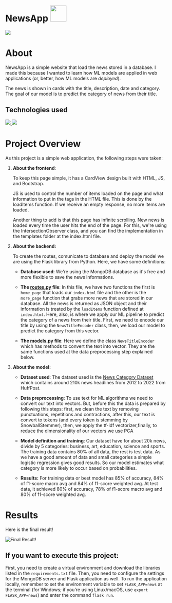 # NewsApp <img src="https://raw.githubusercontent.com/FortAwesome/Font-Awesome/6.x/svgs/regular/newspaper.svg" width="50" height="50">

<p align="left">
    <img src="https://img.shields.io/static/v1?label=Project Status&message=in progress&color=yellow"/>
   
</p>

# About
NewsApp is a simple website that load the news  stored in a database. I made this because I wanted to learn how ML models are applied in web applications (or, better, how ML models are *deployed*). 

The news is shown in cards with the title, description, date and category. The goal of our model is to predict the category of news from their title. 
 

## Technologies used
<p align="left">
<a href="">
<img src="https://img.shields.io/static/v1?label=Languages&message=Python and JavaScript&color=blue"/>
</a> 
<a>
<img src="https://img.shields.io/static/v1?label=Database&message=MongoDB&color=blue&logo="/>
</a>
</p>

# Project Overview

As this project is a simple web application, the following steps were taken:
<ol>
<li><strong>About the frontend</strong>:</li>

To keep this page simple, it has a CardView design built with HTML, JS, and Bootstrap.

JS is used to control the number of items loaded on the page and what information to put in the tags in the HTML file. This is done by the loadItems function. If we receive an empty response, no more items are loaded.

Another thing to add is that this page has infinite scrolling. New news is loaded every time the user hits the end of the page. For this, we're using the IntersectionObserver class, and you can find the implementation in the templates folder at the index.html file.
    
 <li><strong>About the backend:</strong></li>

To create the routes, comunicate to database and deploy the model we are using the Flask library from Python. Here, we have some definitions:
    
* **Database used**: We're using the MongoDB database as it's free and more flexible to save the news informations.
 
* **The [routes.py](https://github.com/TalissaMoura/projects_ds/blob/otherproject/newsApp/news/routes.py) file**: In this file, we have two functions the first is `home_page` that loads our `index.html` file and the other is the `more_page` function that grabs more news that are stored in our database. All the news is returned as JSON object and their information is treated by the `loadItems` function defined at `index.html`. Here, also, is where we apply our ML pipeline to predict the category of a news from their title. First, we need to encode our title by using the `NewsTitleEncoder` class, then, we load our model to predict the category from this vector.
    
* **The [models.py](https://github.com/TalissaMoura/projects_ds/blob/otherproject/newsApp/news/models.py) file**: Here we define the class `NewsTitleEncoder` which has methods to convert the text into vector. They are the same functions used at the data preprocessing step explained below. 

    
<li><strong>About the model:</strong></li>

* **Dataset used**: The dataset used is the <a href="https://www.kaggle.com/datasets/rmisra/news-category-dataset">News Category Dataset</a> which contains around 210k news headlines from 2012 to 2022 from HuffPost.

* **Data preprocessing**: To use text for ML algorithms we need to convert our text into vectors. But, before this the data is prepared by following this steps: first, we clean the text by removing punctuations, repetitions and contractions, after this, our text is convert to tokens (and every token is stemming by SnowballStemmer), then, we apply the tf-idf vectorizer,finally, to reduce the dimensionality of our vectors we use PCA

* **Model definition and training**: Our dataset have for about 20k news, divide by 5 categories: business, art, education, science and sports. The training data contains 80% of all data, the rest is test data. As we have a good amount of data and small categories a simple logistic regression gives good results. So our model estimates what category is more likely to occur based on probabilities. 

* **Results:**  For training data or best model has 85% of accuracy, 84% of f1-score macro avg and 84% of f1-score weighted avg. At test data, it achieved 80% of accuracy, 78% of f1-score macro avg and 80% of f1-score weighted avg. 
</li>

</ul>


    
    
   
</ol>



# Results

Here is the final result!

![Final Result!](https://i.imgur.com/KzUh8AQ.gif)

## If you want to execute this project:
First, you need to create a virtual environment and download the libraries listed in the `requirements.txt` file. Then, you need to configure the settings for the MongoDB server and Flask application as well. To run the application locally, remember to set the environment variable to set `FLASK_APP=news` at the terminal (for Windows; if you're using Linux/macOS, use `export FLASK_APP=news`) and enter the command `flask run`.